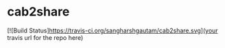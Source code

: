 cab2share
=========
[![Build Status]https://travis-ci.org/sangharshgautam/cab2share.svg](your travis url for the repo here)
